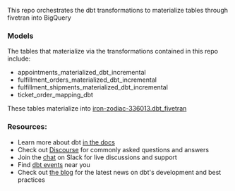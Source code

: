 This repo orchestrates the dbt transformations to materialize tables through fivetran into BigQuery

### Models

The tables that materialize via the transformations contained in this repo include:
- appointments_materialized_dbt_incremental
- fulfillment_orders_materialized_dbt_incremental
- fulfillment_shipments_materialized_dbt_incremental
- ticket_order_mapping_dbt

These tables materialize into [iron-zodiac-336013.dbt_fivetran](https://console.cloud.google.com/bigquery?referrer=search&cloudshell=false&project=iron-zodiac-336013&supportedpurview=project&ws=!1m4!1m3!3m2!1siron-zodiac-336013!2sdbt_fivetran)

### Resources:
- Learn more about dbt [in the docs](https://docs.getdbt.com/docs/introduction)
- Check out [Discourse](https://discourse.getdbt.com/) for commonly asked questions and answers
- Join the [chat](https://community.getdbt.com/) on Slack for live discussions and support
- Find [dbt events](https://events.getdbt.com) near you
- Check out [the blog](https://blog.getdbt.com/) for the latest news on dbt's development and best practices
